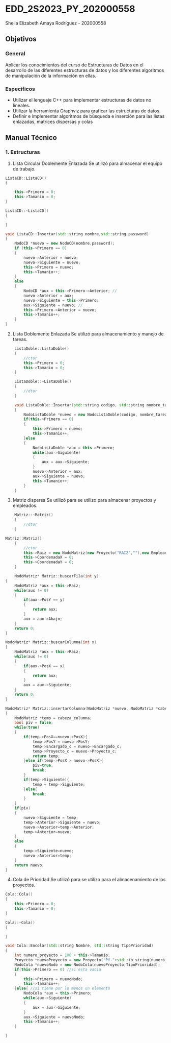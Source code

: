 # EDD_2S2023_PY_202000558
Sheila Elizabeth Amaya Rodríguez - 202000558

##  **Objetivos**

### **General**
Aplicar los conocimientos del curso de Estructuras de Datos en el desarrollo de las diferentes estructuras de datos y los diferentes algoritmos de manipulación de la información en ellas.


### **Específicos**
* Utilizar el lenguaje C++ para implementar estructuras de datos no lineales.
* Utilizar la herramienta Graphviz para graficar las estructuras de datos.
* Definir e implementar algoritmos de búsqueda e inserción para las listas
enlazadas, matrices dispersas y colas

##  **Manual Técnico**

### 1. **Estructuras**

1. Lista Circular Doblemente Enlazada
    Se utilizó para almacenar el equipo de trabajo.

```c++
ListaCD::ListaCD()
{

    this->Primero = 0;
    this->Tamanio = 0;
}

ListaCD::~ListaCD()
{

}

void ListaCD::Insertar(std::string nombre,std::string password)
{
    NodoCD *nuevo = new NodoCD(nombre,password);
    if (this->Primero == 0)
    {
        nuevo->Anterior = nuevo;
        nuevo->Siguiente = nuevo;
        this->Primero = nuevo;
        this->Tamanio++;
    }
    else
    {
        NodoCD *aux = this->Primero->Anterior; //
        nuevo->Anterior = aux;
        nuevo->Siguiente = this->Primero;
        aux->Siguiente = nuevo; //
        this->Primero->Anterior = nuevo;
        this->Tamanio++;
    }
}
```


2. Lista Doblemente Enlazada
    Se utilizó para almacenamiento y manejo de tareas.

```c++
    ListaDoble::ListaDoble()
    {
        //ctor
        this->Primero = 0;
        this->Tamanio = 0;
    }

    ListaDoble::~ListaDoble()
    {
        //dtor
    }

    void ListaDoble::Insertar(std::string codigo, std::string nombre_tarea, std::string codigo_encargado)
    {
        NodoListaDoble *nuevo = new NodoListaDoble(codigo, nombre_tarea, codigo_encargado);
        if(this->Primero == 0)
        {
            this->Primero = nuevo;
            this->Tamanio++;
        }else
        {
            NodoListaDoble *aux = this->Primero;
            while(aux->Siguiente)
            {
                aux = aux->Siguiente;
            }
            nuevo->Anterior = aux;
            aux->Siguiente = nuevo;
            this->Tamanio++;
        }
    }
```

3. Matriz dispersa
    Se utilizó para se utilizo para almacenar proyectos y empleados.

```c++
    Matriz::~Matriz()
    {
        //dtor
    }

Matriz::Matriz()
    {
        //ctor
        this->Raiz = new NodoMatriz(new Proyecto("RAIZ",""),new Empleado("",""),-1,-1);
        this->CoordenadaX = 0;
        this->CoordenadaY = 0;
    }

    NodoMatriz* Matriz::buscarFila(int y)
{
    NodoMatriz *aux = this->Raiz;
    while(aux != 0)
    {
        if(aux->PosY == y)
        {
            return aux;
        }
        aux = aux->Abajo;
    }
    return 0;
}

NodoMatriz* Matriz::buscarColumna(int x)
{
    NodoMatriz *aux = this->Raiz;
    while(aux != 0)
    {
        if(aux->PosX == x)
        {
            return aux;
        }
        aux = aux->Siguiente;
    }
    return 0;
}

NodoMatriz* Matriz::insertarColumna(NodoMatriz *nuevo, NodoMatriz *cabeza_columna)
{
    NodoMatriz *temp = cabeza_columna;
    bool piv = false;
    while(true)
    {
        if(temp->PosX==nuevo->PosX){
            temp->PosY = nuevo->PosY;
            temp->Encargado_c = nuevo->Encargado_c;
            temp->Proyecto_c = nuevo->Proyecto_c;
            return temp;
        }else if(temp->PosX > nuevo->PosX){
            piv=true;
            break;
        }
        if(temp->Siguiente){
            temp = temp->Siguiente;
        }else{
            break;
        }
    }
    if(piv)
    {
        nuevo->Siguiente = temp;
        temp->Anterior->Siguiente = nuevo;
        nuevo->Anterior=temp->Anterior;
        temp->Anterior=nuevo;
    }
    else
    {
        temp->Siguiente=nuevo;
        nuevo->Anterior=temp;
    }
    return nuevo;
}


```

4. Cola de Prioridad
    Se utilizó para se utilizo para el almacenamiento de los proyectos.

```c++
Cola::Cola()
{
    this->Primero = 0;
    this->Tamanio = 0;
}

Cola::~Cola()
{

}

void Cola::Encolar(std::string Nombre, std::string TipoPrioridad)
{
    int numero_proyecto = 100 + this->Tamanio;
    Proyecto *nuevoProyecto = new Proyecto("PY-"+std::to_string(numero_proyecto),Nombre); //genera un proyecto
    NodoCola *nuevoNodo = new NodoCola(nuevoProyecto,TipoPrioridad);
    if(this->Primero == 0) //si esta vacia
    {
        this->Primero = nuevoNodo;
        this->Tamanio++;
    }else{ //si tiene por lo menos un elemento
        NodoCola *aux = this->Primero;
        while(aux->Siguiente)
        {
            aux = aux->Siguiente;
        }
        aux->Siguiente = nuevoNodo;
        this->Tamanio++;
    }

}
```